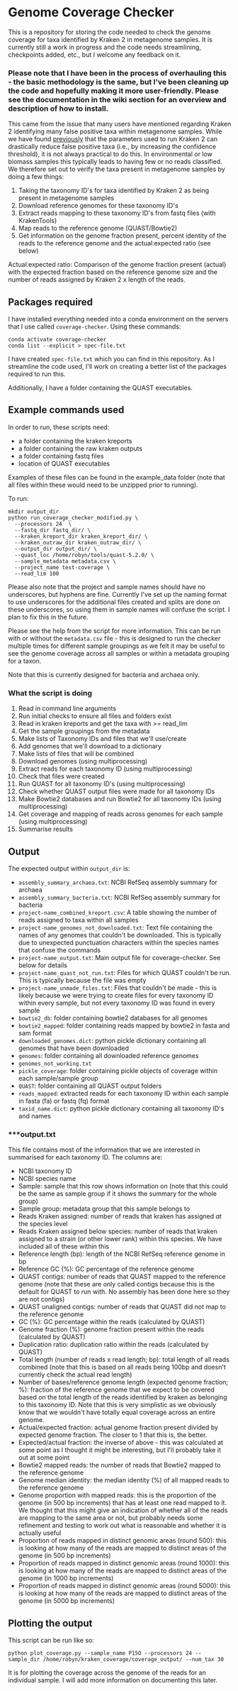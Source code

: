 # Genome Coverage Checker

This is a repository for storing the code needed to check the genome coverage for taxa identified by Kraken 2 in metagenome samples. It is currently still a work in progress and the code needs streamlining, checkpoints added, etc., but I welcome any feedback on it. 

### Please note that I have been in the process of overhauling this - the basic methodology is the same, but I've been cleaning up the code and hopefully making it more user-friendly. Please see the documentation in the wiki section for an overview and description of how to install.

This came from the issue that many users have mentioned regarding Kraken 2 identifying many false positive taxa within metagenome samples. While we have found [previously](https://www.microbiologyresearch.org/content/journal/mgen/10.1099/mgen.0.000949) that the parameters used to run Kraken 2 can drastically reduce false positive taxa (i.e., by increasing the confidence threshold), it is not always practical to do this. In environmental or low biomass samples this typically leads to having few or no reads classified. We therefore set out to verify the taxa present in metagenome samples by doing a few things:
1. Taking the taxonomy ID's for taxa identified by Kraken 2 as being present in metagenome samples
2. Download reference genomes for these taxonomy ID's
3. Extract reads mapping to these taxonomy ID's from fastq files (with KrakenTools)
4. Map reads to the reference genome (QUAST/Bowtie2)
5. Get information on the genome fraction present, percent identity of the reads to the reference genome and the actual:expected ratio (see below)

Actual:expected ratio: Comparison of the genome fraction present (actual) with the expected fraction based on the reference genome size and the number of reads assigned by Kraken 2 x length of the reads.

## Packages required

I have installed everything needed into a conda environment on the servers that I use called ```coverage-checker```. Using these commands:
```
conda activate coverage-checker
conda list --explicit > spec-file.txt
```
I have created ```spec-file.txt``` which you can find in this repository. As I streamline the code used, I'll work on creating a better list of the packages required to run this.

Additionally, I have a folder containing the QUAST executables. 

## Example commands used

In order to run, these scripts need:
- a folder containing the kraken kreports
- a folder containing the raw kraken outputs
- a folder containing fastq files
- location of QUAST executables

Examples of these files can be found in the example_data folder (note that all files within these would need to be unzipped prior to running).

To run:
```
mkdir output_dir
python run_coverage_checker_modified.py \
  --processors 24  \
  --fastq_dir fastq_dir/ \
  --kraken_kreport_dir kraken_kreport_dir/ \
  --kraken_outraw_dir kraken_outraw_dir/ \
  --output_dir output_dir/ \
  --quast_loc /home/robyn/tools/quast-5.2.0/ \
  --sample_metadata metadata.csv \
  --project_name test-coverage \
  --read_lim 100
```

Please also note that the project and sample names should have no underscores, but hyphens are fine. Currently I've set up the naming format to use underscores for the additional files created and splits are done on these underscores, so using them in sample names will confuse the script. I plan to fix this in the future. 

Please see the help from the script for more information. This can be run with or without the ```metadata.csv``` file - this is designed to run the checker multiple times for different sample groupings as we felt it may be useful to see the genome coverage across all samples or within a metadata grouping for a taxon.

Note that this is currently designed for bacteria and archaea only. 

### What the script is doing

1. Read in command line arguments
2. Run initial checks to ensure all files and folders exist
3. Read in kraken kreports and get the taxa with >= read_lim
4. Get the sample groupings from the metadata
5. Make lists of Taxonomy IDs and files that we'll use/create
6. Add genomes that we'll download to a dictionary
7. Make lists of files that will be combined
8. Download genomes (using multiprocessing)
9. Extract reads for each taxonomy ID (using multiprocessing)
10. Check that files were created
11. Run QUAST for all taxonomy ID's (using multiprocessing)
12. Check whether QUAST output files were made for all taxonomy IDs
13. Make Bowtie2 databases and run Bowtie2 for all taxonomy IDs (using multiprocessing)
14. Get coverage and mapping of reads across genomes for each sample (using multiprocessing)
15. Summarise results

## Output

The expected output within ```output_dir``` is:
- ```assembly_summary_archaea.txt```: NCBI RefSeq assembly summary for archaea
- ```assembly_summary_bacteria.txt```: NCBI RefSeq assembly summary for bacteria
- ```project-name_combined_kreport.csv```: A table showing the number of reads assigned to taxa within all samples
- ```project-name_genomes_not_downloaded.txt```: Text file containing the names of any genomes that couldn't be downloaded. This is typically due to unexpected punctuation characters within the species names that confuse the commands
- ```project-name_output.txt```: Main output file for coverage-checker. See below for details
- ```project-name_quast_not_run.txt```: Files for which QUAST couldn't be run. This is typically because the file was empty
- ```project-name_unmade_files.txt```: Files that couldn't be made - this is likely because we were trying to create files for every taxonomy ID within every sample, but not every taxonomy ID was found in every sample
- ```bowtie2_db```: folder containing bowtie2 databases for all genomes
- ```bowtie2_mapped```: folder containing reads mapped by bowtie2 in fasta and sam format
- ```downloaded_genomes.dict```: python pickle dictionary containing all genomes that have been downloaded
- ```genomes```: folder containing all downloaded reference genomes
- ```genomes_not_working.txt```
- ```pickle_coverage```: folder containing pickle objects of coverage within each sample/sample group
- ```QUAST```: folder containing all QUAST output folders
- ```reads_mapped```: extracted reads for each taxonomy ID within each sample in fasta (fa) or fastq (fq) format
- ```taxid_name.dict```: python pickle dictionary containing all taxonomy ID's and names

### ***output.txt

This file contains most of the information that we are interested in summarised for each taxonomy ID. The columns are:
- NCBI taxonomy ID
- NCBI species name
- Sample: sample that this row shows information on (note that this could be the same as sample group if it shows the summary for the whole group)
- Sample group: metadata group that this sample belongs to
- Reads Kraken assigned: number of reads that kraken has assigned *at* the species level
- Reads Kraken assigned below species: number of reads that kraken assigned to a strain (or other lower rank) within this species. We have included all of these within this
- Reference length (bp): length of the NCBI RefSeq reference genome in bp
- Reference GC (%): GC percentage of the reference genome
- QUAST contigs: number of reads that QUAST mapped to the reference genome (note that these are only called contigs because this is the default for QUAST to run with. No assembly has been done here so they are not contigs)
- QUAST unaligned contigs: number of reads that QUAST did not map to the reference genome
- GC (%): GC percentage within the reads (calculated by QUAST)
- Genome fraction (%): genome fraction present within the reads (calculated by QUAST)
- Duplication ratio: duplication ratio within the reads (calculated by QUAST)
- Total length (number of reads x read length; bp): total length of all reads combined (note that this is based on all reads being 100bp and doesn't currently check the actual read length)
- Number of bases/reference genome length (expected genome fraction; %): fraction of the reference genome that we expect to be covered based on the total length of the reads identified by kraken as belonging to this taxonomy ID. Note that this is very simplistic as we obviously know that we wouldn't have totally equal coverage across an entire genome. 
- Actual/expected fraction: actual genome fraction present divided by expected genome fraction. The closer to 1 that this is, the better.
- Expected/actual fraction: the inverse of above - this was calculated at some point as I thought it might be interesting, but I'll probably take it out at some point
- Bowtie2 mapped reads: the number of reads that Bowtie2 mapped to the reference genome
- Genome median identity: the median identity (%) of all mapped reads to the reference genome
- Genome proportion with mapped reads: this is the proportion of the genome (in 500 bp increments) that has at least one read mapped to it. We thought that this might give an indication of whether all of the reads are mapping to the same area or not, but probably needs some refinement and testing to work out what is reasonable and whether it is actually useful
- Proportion of reads mapped in distinct genomic areas (round 500): this is looking at how many of the reads are mapped to distinct areas of the genome (in 500 bp increments)
- Proportion of reads mapped in distinct genomic areas (round 1000): this is looking at how many of the reads are mapped to distinct areas of the genome (in 1000 bp increments)
- Proportion of reads mapped in distinct genomic areas (round 5000): this is looking at how many of the reads are mapped to distinct areas of the genome (in 5000 bp increments)

## Plotting the output

This script can be run like so:
```
python plot_coverage.py --sample_name P15O --processors 24 --sample_dir /home/robyn/kraken_coverage/coverage_output/ --num_tax 30
```

It is for plotting the coverage across the genome of the reads for an individual sample. I will add more information on documenting this later. 

